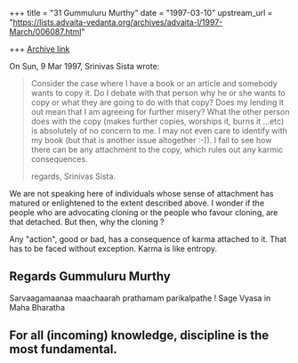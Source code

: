 +++
title = "31 Gummuluru Murthy"
date = "1997-03-10"
upstream_url = "https://lists.advaita-vedanta.org/archives/advaita-l/1997-March/006087.html"

+++
[Archive link](https://lists.advaita-vedanta.org/archives/advaita-l/1997-March/006087.html)

On Sun, 9 Mar 1997, Srinivas Sista wrote:

>
> Consider the case where I have a book or an article and somebody wants to
> copy it. Do I debate with that person why he or she wants to copy or what
> they are going to do with that copy? Does my lending it out mean that I am
> agreeing for further misery? What the other person does with the copy (makes
> further copies, worships it, burns it ...etc) is absolutely of no concern to
> me. I may not even care to identify with my book (but that is another issue
> altogether :-)). I fail to see how there can be any attachment to the copy,
> which rules out any karmic consequences.
>
> regards,
> Srinivas Sista.
>

We are not speaking here of individuals whose sense of attachment has
matured or enlightened to the extent described above. I wonder if the
people who are advocating cloning or the people who favour cloning, are
that detached. But then, why the cloning ?

Any "action", good or bad, has a consequence of karma attached to it.
That has to be faced without exception. Karma is like entropy.

Regards
Gummuluru Murthy
------------------------------------------------------------------------
Sarvaagamaanaa maachaarah prathamam parikalpathe !
                                          Sage Vyasa in Maha Bharatha

For all (incoming) knowledge, discipline is the most fundamental.
------------------------------------------------------------------------

